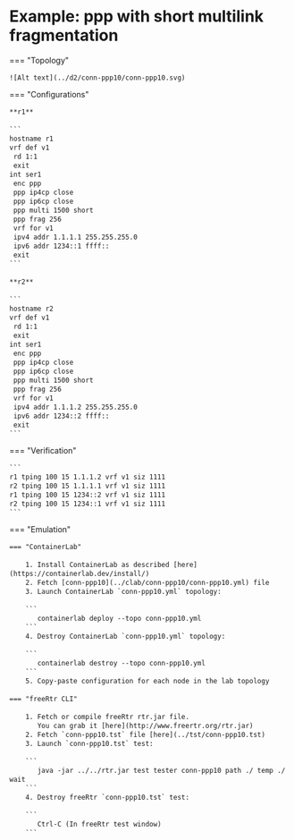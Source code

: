 # Example: ppp with short multilink fragmentation

=== "Topology"

    ![Alt text](../d2/conn-ppp10/conn-ppp10.svg)

=== "Configurations"

    **r1**

    ```
    hostname r1
    vrf def v1
     rd 1:1
     exit
    int ser1
     enc ppp
     ppp ip4cp close
     ppp ip6cp close
     ppp multi 1500 short
     ppp frag 256
     vrf for v1
     ipv4 addr 1.1.1.1 255.255.255.0
     ipv6 addr 1234::1 ffff::
     exit
    ```

    **r2**

    ```
    hostname r2
    vrf def v1
     rd 1:1
     exit
    int ser1
     enc ppp
     ppp ip4cp close
     ppp ip6cp close
     ppp multi 1500 short
     ppp frag 256
     vrf for v1
     ipv4 addr 1.1.1.2 255.255.255.0
     ipv6 addr 1234::2 ffff::
     exit
    ```

=== "Verification"

    ```
    r1 tping 100 15 1.1.1.2 vrf v1 siz 1111
    r2 tping 100 15 1.1.1.1 vrf v1 siz 1111
    r1 tping 100 15 1234::2 vrf v1 siz 1111
    r2 tping 100 15 1234::1 vrf v1 siz 1111
    ```

=== "Emulation"

    === "ContainerLab"

        1. Install ContainerLab as described [here](https://containerlab.dev/install/)  
        2. Fetch [conn-ppp10](../clab/conn-ppp10/conn-ppp10.yml) file  
        3. Launch ContainerLab `conn-ppp10.yml` topology:  

        ```
           containerlab deploy --topo conn-ppp10.yml  
        ```
        4. Destroy ContainerLab `conn-ppp10.yml` topology:  

        ```
           containerlab destroy --topo conn-ppp10.yml  
        ```
        5. Copy-paste configuration for each node in the lab topology

    === "freeRtr CLI"

        1. Fetch or compile freeRtr rtr.jar file.  
           You can grab it [here](http://www.freertr.org/rtr.jar)  
        2. Fetch `conn-ppp10.tst` file [here](../tst/conn-ppp10.tst)  
        3. Launch `conn-ppp10.tst` test:  

        ```
           java -jar ../../rtr.jar test tester conn-ppp10 path ./ temp ./ wait
        ```
        4. Destroy freeRtr `conn-ppp10.tst` test:  

        ```
           Ctrl-C (In freeRtr test window)
        ```


